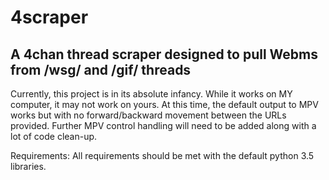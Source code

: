 # 4scraper
## A 4chan thread scraper designed to pull Webms from /wsg/ and /gif/ threads

Currently, this project is in its absolute infancy. While it works on MY computer, it may not work on yours. At this time, the default output to MPV works but with no forward/backward movement between the URLs provided. Further MPV control handling will need to be added along with a lot of code clean-up. 

Requirements:
All requirements should be met with the default python 3.5 libraries. 
